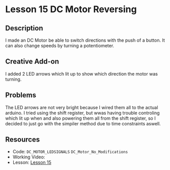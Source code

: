 # Lesson 15 DC Motor Reversing

## Description
I made an DC Motor be able to switch directions with the push of a button. It can also change speeds by turning a potentiometer.

## Creative Add-on
I added 2 LED arrows which lit up to show which direction the motor was turning.

## Problems
The LED arrows are not very bright because I wired them all to the actual arduino. I tried using the shift register, but wwas having trouble controling which lit up when and also powering them all from the shift register, so I decided to just go with the simpiler method due to time constraints aswell.

## Resources 
- Code: `DC_MOTOR_LEDSIGNALS` `DC_Motor_No_Modifications`
- Working Video:
- Lesson: [Lesson 15](https://learn.adafruit.com/adafruit-arduino-lesson-15-dc-motor-reversing)
